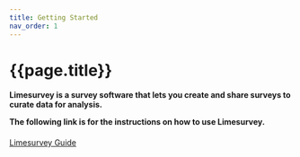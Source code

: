 ```yaml
---
title: Getting Started
nav_order: 1
---
```


# {{page.title}}

**Limesurvey is a survey software that lets you create and share surveys to curate data for analysis.**

**The following link is for the instructions on how to use Limesurvey.**

<div class="button-container" style="display: flex; align-items: center;margin-top: 20px;">
   <div class="arrow-container">
      <div class="button green">
         <a href="https://jkaminsky2.github.io/Limesurvey_Guide/limesurvey_guide.html">Limesurvey Guide</a>
      </div>
   </div>
</div>

